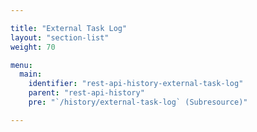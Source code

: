 ```yaml
---

title: "External Task Log"
layout: "section-list"
weight: 70

menu:
  main:
    identifier: "rest-api-history-external-task-log"
    parent: "rest-api-history"
    pre: "`/history/external-task-log` (Subresource)"

---
```

